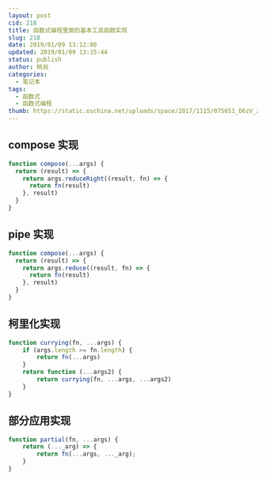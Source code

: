 ```yaml
---
layout: post
cid: 218
title: 函数式编程里面的基本工具函数实现
slug: 218
date: 2019/01/09 13:12:00
updated: 2019/01/09 13:15:44
status: publish
author: 桃翁
categories: 
  - 笔记本
tags: 
  - 函数式
  - 函数式编程
thumb: https://static.oschina.net/uploads/space/2017/1115/075651_O6zV_2903254.png
---
```



## compose 实现

```javascript
function compose(...args) {
  return (result) => {
    return args.reduceRight((result, fn) => {
      return fn(result)
    }, result)
  }
}
```
## pipe 实现
```javascript
function compose(...args) {
  return (result) => {
    return args.reduce((result, fn) => {
      return fn(result)
    }, result)
  }
}
```

## 柯里化实现

```JavaScript
function currying(fn, ...args) {
    if (args.length >= fn.length) {
        return fn(...args)
    }
    return function (...args2) {
        return currying(fn, ...args, ...args2)
    }
}

```

## 部分应用实现

```JavaScript
function partial(fn, ...args) {
    return (..._arg) => {
        return fn(...args, ..._arg);
    }
}
```